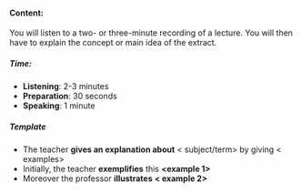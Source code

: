 #### Content:
You will listen to a two- or three-minute recording of a lecture. You will then have to explain the concept or main idea of the extract.
##### Time:
- **Listening**: 2-3 minutes
- **Preparation**: 30 seconds
- **Speaking**: 1 minute

##### Template
- The teacher **gives an explanation about** < subject/term> by giving  < examples>
- Initially, the teacher **exemplifies** this  **<example 1>**
- Moreover the professor **illustrates** **< example 2>** 